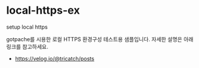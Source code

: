 # local-https-ex
setup local https

gotpache를 시용한 로컬 HTTPS 환경구성 테스트용 샘플입니다.
자세한 설명은 아래 링크를 참고하세요.

* https://velog.io/@tricatch/posts
  
